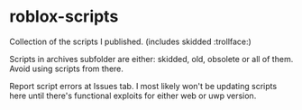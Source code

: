 # roblox-scripts
Collection of the scripts I published. (includes skidded :trollface:) 

Scripts in archives subfolder are either: skidded, old, obsolete or all of them.
Avoid using scripts from there.

Report script errors at Issues tab.
I most likely won't be updating scripts here until there's functional exploits for either web or uwp version.
